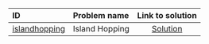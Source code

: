 | ID | Problem name | Link to solution |
|:---|:---|:---:|
| [islandhopping](https://open.kattis.com/problems/islandhopping) | Island Hopping | [Solution](https://github.com/versenyi98/kattis-solutions/tree/main/solutions/Island%20Hopping)|
